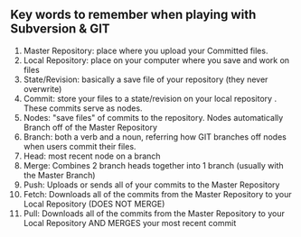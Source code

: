 Key words to remember when playing with Subversion & GIT
------------------------------------------------------------------------------
1. Master Repository: place where you upload your Committed files.
2. Local Repository: place on your computer where you save and work on files
3. State/Revision: basically a save file of your repository (they never overwrite)
4. Commit: store your files to a state/revision on your local repository . These commits serve as nodes. 
5. Nodes: "save files" of commits to the repository. Nodes automatically Branch off of the Master Repository 
6. Branch: both a verb and a noun, referring how GIT branches off nodes when users commit their files.
7. Head: most recent node on a branch 
8. Merge: Combines 2 branch heads together into 1 branch (usually with the Master Branch) 
9. Push: Uploads or sends all of your commits to the Master Repository 
10. Fetch: Downloads all of the commits from the Master Repository to your Local Repository (DOES NOT MERGE)
11. Pull: Downloads all of the commits from the Master Repository to your Local Repository AND MERGES your most recent commit
